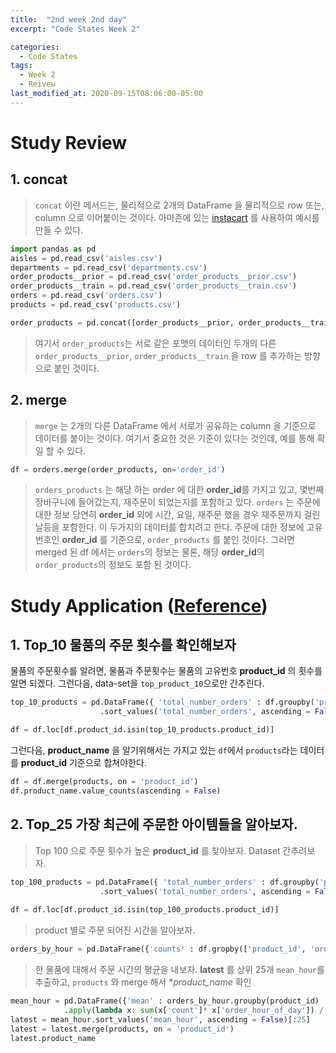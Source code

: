 ```yaml
---
title:  "2nd week 2nd day"
excerpt: "Code States Week 2"

categories:
  - Code States
tags:
  - Week 2
  - Reivew
last_modified_at: 2020-09-15T08:06:00-05:00
---
```


# Study Review

## 1. concat
> `concat` 이란 메서드는, 물리적으로 2개의 DataFrame 을 물리적으로 row 또는, column 으로 이어붙이는 것이다. 아마존에 있는 [instacart](https://s3.amazonaws.com/instacart-datasets/instacart_online_grocery_shopping_2017_05_01.tar.gz) 를 사용하여 예시를 만들 수 있다.
```py
import pandas as pd
aisles = pd.read_csv('aisles.csv')
departments = pd.read_csv('departments.csv')
order_products__prior = pd.read_csv('order_products__prior.csv')
order_products__train = pd.read_csv('order_products__train.csv')
orders = pd.read_csv('orders.csv')
products = pd.read_csv('products.csv')

order_products = pd.concat([order_products__prior, order_products__train])
```
> 여기서 `order_products`는 서로 같은 포맷의 데이터인 두개의 다른 `order_products__prior`, `order_products__train` 을 row 를 추가하는 방향으로 붙인 것이다.

## 2. merge
> `merge` 는 2개의 다른 DataFrame 에서 서로가 공유하는 column 을 기준으로 데이터를 붙이는 것이다. 여기서 중요한 것은 기준이 있다는 것인데, 예를 통해 확일 할 수 있다.
```py
df = orders.merge(order_products, on='order_id')
```
> `orders_products` 는 해당 하는 order 에 대한 **order_id**를 가지고 있고, 몇번째 장바구니에 들어갔는지, 재주문이 되었는지를 포함하고 있다. `orders` 는 주문에 대한 정보 당연히 
**order_id** 외에 시간, 요일, 재주문 했을 경우 재주문까지 걸린 날등을 포함한다. 이 두가지의 데이터를 합치려고 한다. 주문에 대한 정보에 고유번호인 **order_id** 를 기준으로, `order_products`
를 붙인 것이다. 그러면 merged 된 df 에서는 `orders`의 정보는 물론, 해당 **order_id**의 `order_products`의 정보도 포함 된 것이다.

# Study Application ([Reference](https://www.kaggle.com/shwong/the-instacart-chart))
## 1. Top_10 물품의 주문 횟수를 확인해보자
물품의 주문횟수를 알려면, 물품과 주문횟수는 물품의 고유번호 **product_id** 의 횟수를 알면 되겠다. 그런다음, data-set을 `top_product_10`으로만 간추린다.
```py
top_10_products = pd.DataFrame({ 'total_number_orders' : df.groupby('product_id').size()})
                    .sort_values('total_number_orders', ascending = False).reset_index()[:10]

df = df.loc[df.product_id.isin(top_10_products.product_id)]
```
그런다음, **product_name** 을 알기위해서는 가지고 있는 `df`에서 `products`라는 데이터를 **product_id** 기준으로 합쳐야한다.
```py
df = df.merge(products, on = 'product_id')
df.product_name.value_counts(ascending = False)
```
## 2. Top_25 가장 최근에 주문한 아이템들을 알아보자.
> Top 100 으로 주문 횟수가 높은 **product_id** 를 찾아보자. Dataset 간추려보자.
```py
top_100_products = pd.DataFrame({ 'total_number_orders' : df.groupby('product_id').size()})
                    .sort_values('total_number_orders', ascending = False).reset_index()[:100]
                    
df = df.loc[df.product_id.isin(top_100_products.product_id)]                    
```
> product 별로 주문 되어진 시간을 알아보자.
```py
orders_by_hour = pd.DataFrame({'counts' : df.gropby(['product_id', 'order_hour_of_day']).size()}).reset_index()

```
> 한 물품에 대해서 주문 시간의 평균을 내보자. **latest** 를 상위 25개 `mean_hour`를 추출하고, `products` 와 merge 해서 **product_name* 확인
```py
mean_hour = pd.DataFrame({'mean' : orders_by_hour.groupby(product_id)
            .apply(lambda x: sum(x['count']* x['order_hour_of_day']) / sum(x['count'])}).reset_index()
latest = mean_hour.sort_values('mean_hour', ascending = False)[:25]
latest = latest.merge(products, on = 'product_id')
latest.product_name
```



























